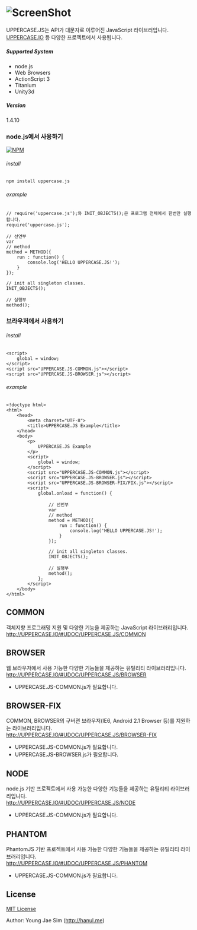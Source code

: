 # ![ScreenShot](https://bytebucket.org/uppercaseio/uppercase.js/raw/master/logo.png)
UPPERCASE.JS는 API가 대문자로 이루어진 JavaScript 라이브러입니다. [UPPERCASE.IO](http://UPPERCASE.IO) 등 다양한 프로젝트에서 사용됩니다.

##### Supported System
- node.js
- Web Browsers
- ActionScript 3
- Titanium
- Unity3d

##### Version
1.4.10

### node.js에서 사용하기

[![NPM](https://nodei.co/npm/uppercase.js.png)](https://nodei.co/npm/uppercase.js/)

###### install
	npm install uppercase.js

###### example
    // require('uppercase.js');와 INIT_OBJECTS();은 프로그램 전체에서 한번만 실행합니다.
    require('uppercase.js');

    // 선언부
    var
    // method
    method = METHOD({
        run : function() {
            console.log('HELLO UPPERCASE.JS!');
        }
    });

    // init all singleton classes.
    INIT_OBJECTS();

    // 실행부
    method();


### 브라우저에서 사용하기

###### install
	<script>
		global = window;
	</script>
	<script src="UPPERCASE.JS-COMMON.js"></script>
    <script src="UPPERCASE.JS-BROWSER.js"></script>

###### example
    <!doctype html>
    <html>
        <head>
            <meta charset="UTF-8">
            <title>UPPERCASE.JS Example</title>
        </head>
        <body>
            <p>
                UPPERCASE.JS Example
            </p>
            <script>
                global = window;
            </script>
            <script src="UPPERCASE.JS-COMMON.js"></script>
            <script src="UPPERCASE.JS-BROWSER.js"></script>
            <script src="UPPERCASE.JS-BROWSER-FIX/FIX.js"></script>
            <script>
                global.onload = function() {

                    // 선언부
                    var
                    // method
                    method = METHOD({
                        run : function() {
                            console.log('HELLO UPPERCASE.JS!');
                        }
                    });

                    // init all singleton classes.
                    INIT_OBJECTS();

                    // 실행부
                    method();
                };
            </script>
        </body>
    </html>



## COMMON
객체지향 프로그래밍 지원 및 다양한 기능을 제공하는 JavaScript 라이브러리입니다.<br>
http://UPPERCASE.IO/#UDOC/UPPERCASE.JS/COMMON

## BROWSER
웹 브라우저에서 사용 가능한 다양한 기능들을 제공하는 유틸리티 라이브러리입니다.<br>
http://UPPERCASE.IO/#UDOC/UPPERCASE.JS/BROWSER
- UPPERCASE.JS-COMMON.js가 필요합니다.

## BROWSER-FIX
COMMON, BROWSER의 구버젼 브라우저(IE6, Android 2.1 Browser 등)를 지원하는 라이브러리입니다.<br>
http://UPPERCASE.IO/#UDOC/UPPERCASE.JS/BROWSER-FIX
- UPPERCASE.JS-COMMON.js가 필요합니다.
- UPPERCASE.JS-BROWSER.js가 필요합니다.

## NODE
node.js 기반 프로젝트에서 사용 가능한 다양한 기능들을 제공하는 유틸리티 라이브러리입니다.<br>
http://UPPERCASE.IO/#UDOC/UPPERCASE.JS/NODE
- UPPERCASE.JS-COMMON.js가 필요합니다.

## PHANTOM
PhantomJS 기반 프로젝트에서 사용 가능한 다양한 기능들을 제공하는 유틸리티 라이브러리입니다.<br>
http://UPPERCASE.IO/#UDOC/UPPERCASE.JS/PHANTOM
- UPPERCASE.JS-COMMON.js가 필요합니다.

License
-------
[MIT License](https://github.com/UPPERCASEIO/UPPERCASE.JS/blob/master/LICENSE)

Author: Young Jae Sim (http://hanul.me)
